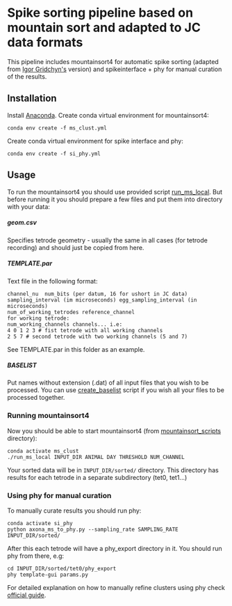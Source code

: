 # Spike sorting pipeline based on mountain sort and adapted to JC data formats
This pipeline includes mountainsort4 for automatic spike sorting (adapted from [Igor Gridchyn's](https://github.com/igridchyn) version) and spikeinterface + phy for manual curation of the results.

## Installation
Install [Anaconda](https://www.anaconda.com/products/individual).
Create conda virtual environment for mountainsort4:

```
conda env create -f ms_clust.yml
```
   
Create conda virtual environment for spike interface and phy:

```
conda env create -f si_phy.yml
```

## Usage
To run the mountainsort4 you should use provided script [run_ms_local](mountainsort_scripts/run_ms_local).
But before running it you should prepare a few files and put them into directory with your data:

##### geom.csv
Specifies tetrode geometry - usually the same in all cases (for tetrode recording) and should just be copied from here.

##### TEMPLATE.par
Text file in the following format:

```
channel_nu  num_bits (per datum, 16 for ushort in JC data)
sampling_interval (im microseconds) egg_sampling_interval (in microseconds)
num_of_working_tetrodes reference_channel
for working tetrode:
num_working_channels channels... i.e:
4 0 1 2 3 # fist tetrode with all working channels
2 5 7 # second tetrode with two working channels (5 and 7)
```

See TEMPLATE.par in this folder as an example.

##### BASELIST
Put names without extension (.dat) of all input files that you wish to be processed.
You can use [create_baselist](../bin/create_baselist) script if you wish all your files to be processed together.
    
### Running mountainsort4
Now you should be able to start mountainsort4 (from [mountainsort_scripts](./mountainsort_scripts/) directory):

```
conda activate ms_clust
./run_ms_local INPUT_DIR ANIMAL DAY THRESHOLD NUM_CHANNEL
```

Your sorted data will be in `INPUT_DIR/sorted/` directory.
This directory has results for each tetrode in a separate subdirectory (tet0, tet1...)

### Using phy for manual curation
To manually curate results you should run phy: 

```
conda activate si_phy
python axona_ms_to_phy.py --sampling_rate SAMPLING_RATE INPUT_DIR/sorted/
```

After this each tetrode will have a phy_export directory in it.
You should run phy from there, e.g:
    
```
cd INPUT_DIR/sorted/tet0/phy_export
phy template-gui params.py
```

For detailed explanation on how to manually refine clusters using phy check [official guide](https://phy.readthedocs.io/en/latest/sorting_user_guide/).
